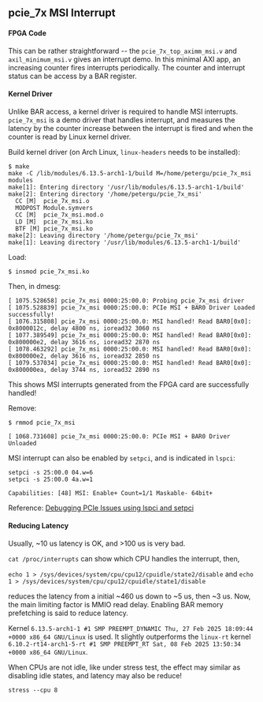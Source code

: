 ## pcie_7x MSI Interrupt

#### FPGA Code

This can be rather straightforward -- the `pcie_7x_top_aximm_msi.v` and `axil_minimum_msi.v` gives an interrupt demo. In this minimal AXI app, an increasing counter fires interrupts periodically. The counter and interrupt status can be access by a BAR register. 

#### Kernel Driver

Unlike BAR access, a kernel driver is required to handle MSI interrupts. `pcie_7x_msi` is a demo driver that handles interrupt, and measures the latency by the counter increase between the interrupt is fired and when the counter is read by Linux kernel driver. 

Build kernel driver (on Arch Linux, `linux-headers` needs to be installed): 

```
$ make
make -C /lib/modules/6.13.5-arch1-1/build M=/home/petergu/pcie_7x_msi modules
make[1]: Entering directory '/usr/lib/modules/6.13.5-arch1-1/build'
make[2]: Entering directory '/home/petergu/pcie_7x_msi'
  CC [M]  pcie_7x_msi.o
  MODPOST Module.symvers
  CC [M]  pcie_7x_msi.mod.o
  LD [M]  pcie_7x_msi.ko
  BTF [M] pcie_7x_msi.ko
make[2]: Leaving directory '/home/petergu/pcie_7x_msi'
make[1]: Leaving directory '/usr/lib/modules/6.13.5-arch1-1/build'
```

Load:

```
$ insmod pcie_7x_msi.ko
```

Then, in dmesg:

```
[ 1075.528658] pcie_7x_msi 0000:25:00.0: Probing pcie_7x_msi driver
[ 1075.528839] pcie_7x_msi 0000:25:00.0: PCIe MSI + BAR0 Driver Loaded successfully!
[ 1076.315808] pcie_7x_msi 0000:25:00.0: MSI handled! Read BAR0[0x0]: 0x8000012c, delay 4800 ns, ioread32 3060 ns
[ 1077.389549] pcie_7x_msi 0000:25:00.0: MSI handled! Read BAR0[0x0]: 0x800000e2, delay 3616 ns, ioread32 2870 ns
[ 1078.463292] pcie_7x_msi 0000:25:00.0: MSI handled! Read BAR0[0x0]: 0x800000e2, delay 3616 ns, ioread32 2850 ns
[ 1079.537034] pcie_7x_msi 0000:25:00.0: MSI handled! Read BAR0[0x0]: 0x800000ea, delay 3744 ns, ioread32 2890 ns
```

This shows MSI interrupts generated from the FPGA card are successfully handled! 

Remove:

```
$ rmmod pcie_7x_msi
```

```
[ 1068.731608] pcie_7x_msi 0000:25:00.0: PCIe MSI + BAR0 Driver Unloaded
```

MSI interrupt can also be enabled by `setpci`, and is indicated in `lspci`:

```
setpci -s 25:00.0 04.w=6
setpci -s 25:00.0 4a.w=1
```

```
Capabilities: [48] MSI: Enable+ Count=1/1 Maskable- 64bit+
```

Reference: [Debugging PCIe Issues using lspci and setpci](https://adaptivesupport.amd.com/s/article/1148199)

#### Reducing Latency

Usually, ~10 us latency is OK, and >100 us is very bad. 

`cat /proc/interrupts` can show which CPU handles the interrupt, then, 

`echo 1 > /sys/devices/system/cpu/cpu12/cpuidle/state2/disable` and `echo 1 > /sys/devices/system/cpu/cpu12/cpuidle/state1/disable`

reduces the latency from a initial ~460 us down to ~5 us, then ~3 us. Now, the main limiting factor is MMIO read delay. Enabling BAR memory prefetching is said to reduce latency. 

Kernel `6.13.5-arch1-1 #1 SMP PREEMPT_DYNAMIC Thu, 27 Feb 2025 18:09:44 +0000 x86_64 GNU/Linux` is used. It slightly outperforms the `linux-rt` kernel `6.10.2-rt14-arch1-5-rt #1 SMP PREEMPT_RT Sat, 08 Feb 2025 13:50:34 +0000 x86_64 GNU/Linux`. 

When CPUs are not idle, like under stress test, the effect may similar as disabling idle states, and latency may also be reduce! 

```stress --cpu 8```
